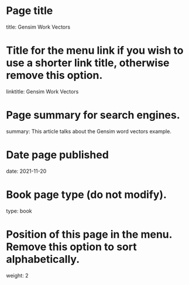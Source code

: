 # Page title
title: Gensim Work Vectors

# Title for the menu link if you wish to use a shorter link title, otherwise remove this option.
linktitle: Gensim Work Vectors

# Page summary for search engines.
summary: This article talks about the Gensim word vectors example.

# Date page published
date: 2021-11-20

# Book page type (do not modify).
type: book

# Position of this page in the menu. Remove this option to sort alphabetically.
weight: 2